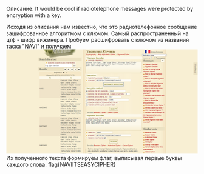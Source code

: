 Описание: It would be cool if radiotelephone messages were protected by encryption with a key.

Исходя из описания нам известно, что это радиотелефонное сообщение зашифрованное алгоритмом с ключом. Самый распространенный на цтф - шифр вижинера.
Пробуем расшифровать с ключом из названия таска "NAVI" и получаем ![](https://github.com/KubanCSC/2019/blob/master/writeups/CRYPTO/Screens/200/1.png)
Из полученного текста формируем флаг, выписывая первые буквы каждого слова.
flag{NAVIITSEASYCIPHER}
